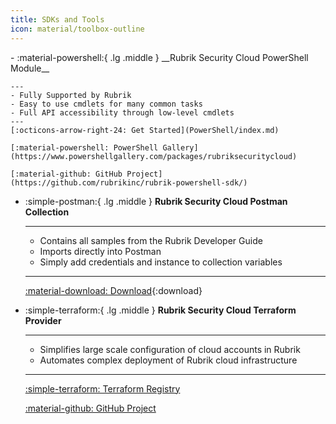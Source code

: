 ```yaml
---
title: SDKs and Tools
icon: material/toolbox-outline
---
```


<div class="grid cards" markdown>
-   :material-powershell:{ .lg .middle } __Rubrik Security Cloud PowerShell Module__

    ---
    - Fully Supported by Rubrik
    - Easy to use cmdlets for many common tasks
    - Full API accessibility through low-level cmdlets
    ---
    [:octicons-arrow-right-24: Get Started](PowerShell/index.md)

    [:material-powershell: PowerShell Gallery](https://www.powershellgallery.com/packages/rubriksecuritycloud)

    [:material-github: GitHub Project](https://github.com/rubrikinc/rubrik-powershell-sdk/)

-   :simple-postman:{ .lg .middle } __Rubrik Security Cloud Postman Collection__

    ---
    - Contains all samples from the Rubrik Developer Guide
    - Imports directly into Postman
    - Simply add credentials and instance to collection variables
    ---
    [:material-download: Download](rubrik-postman.json){:download}

-   :simple-terraform:{ .lg .middle } __Rubrik Security Cloud Terraform Provider__

    ---
    - Simplifies large scale configuration of cloud accounts in Rubrik
    - Automates complex deployment of Rubrik cloud infrastructure
    ---

    [:simple-terraform: Terraform Registry](https://registry.terraform.io/providers/rubrikinc/polaris/)

    [:material-github: GitHub Project](https://github.com/rubrikinc/terraform-provider-polaris)
</div>
